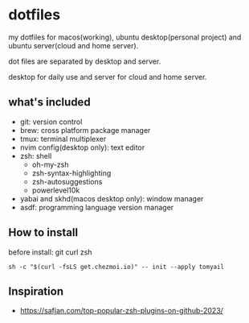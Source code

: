 # dotfiles

my dotfiles for macos(working), ubuntu desktop(personal project) and ubuntu server(cloud and home server).

dot files are separated by desktop and server.

desktop for daily use and server for cloud and home server.


## what's included

* git: version control
* brew: cross platform package manager
* tmux: terminal multiplexer
* nvim config(desktop only): text editor
* zsh: shell
    * oh-my-zsh
    * zsh-syntax-highlighting
    * zsh-autosuggestions
    * powerlevel10k
* yabai and skhd(macos desktop only): window manager
* asdf: programming language version manager

## How to install

before install: git curl zsh

`sh -c "$(curl -fsLS get.chezmoi.io)" -- init --apply tomyail`

##  Inspiration

* https://safjan.com/top-popular-zsh-plugins-on-github-2023/
